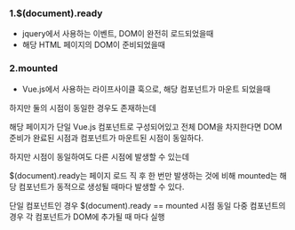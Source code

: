 
### 1.$(document).ready 

- jquery에서 사용하는 이벤트, DOM이 완전히 로드되었을때 
- 해당 HTML 페이지의 DOM이 준비되었을때 

### 2.mounted 
- Vue.js에서 사용하는 라이프사이클 훅으로, 해당 컴포넌트가 마운트 되었을때


하지만 둘의 시점이 동일한 경우도 존재하는데

해당 페이지가 단일 Vue.js 컴포넌트로 구성되어있고 전체 DOM을 차지한다면 
DOM 준비가 완료된 시점과 컴포넌트가 마운트된 시점이 동일하다.

하지만 시점이 동일하여도 다른 시점에 발생할 수 있는데

$(document).ready는 페이지 로드 직 후 한 번만 발생하는 것에 비해
mounted는 해당 컴포넌트가 동적으로 생성될 때마다 발생할 수 있다.


단일 컴포넌트인 경우 $(document).ready == mounted 시점 동일
다중 컴포넌트의 경우 각 컴포넌트가 DOM에 추가될 때 마다 실행


